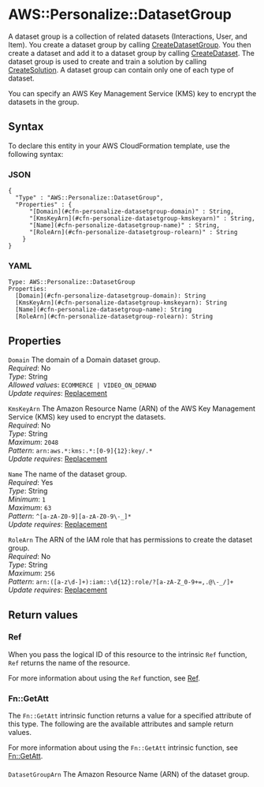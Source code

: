# AWS::Personalize::DatasetGroup<a name="aws-resource-personalize-datasetgroup"></a>

A dataset group is a collection of related datasets \(Interactions, User, and Item\)\. You create a dataset group by calling [CreateDatasetGroup](https://docs.aws.amazon.com/personalize/latest/dg/API_CreateDatasetGroup.html)\. You then create a dataset and add it to a dataset group by calling [CreateDataset](https://docs.aws.amazon.com/personalize/latest/dg/API_CreateDataset.html)\. The dataset group is used to create and train a solution by calling [CreateSolution](https://docs.aws.amazon.com/personalize/latest/dg/API_CreateSolution.html)\. A dataset group can contain only one of each type of dataset\.

You can specify an AWS Key Management Service \(KMS\) key to encrypt the datasets in the group\.

## Syntax<a name="aws-resource-personalize-datasetgroup-syntax"></a>

To declare this entity in your AWS CloudFormation template, use the following syntax:

### JSON<a name="aws-resource-personalize-datasetgroup-syntax.json"></a>

```
{
  "Type" : "AWS::Personalize::DatasetGroup",
  "Properties" : {
      "[Domain](#cfn-personalize-datasetgroup-domain)" : String,
      "[KmsKeyArn](#cfn-personalize-datasetgroup-kmskeyarn)" : String,
      "[Name](#cfn-personalize-datasetgroup-name)" : String,
      "[RoleArn](#cfn-personalize-datasetgroup-rolearn)" : String
    }
}
```

### YAML<a name="aws-resource-personalize-datasetgroup-syntax.yaml"></a>

```
Type: AWS::Personalize::DatasetGroup
Properties:
  [Domain](#cfn-personalize-datasetgroup-domain): String
  [KmsKeyArn](#cfn-personalize-datasetgroup-kmskeyarn): String
  [Name](#cfn-personalize-datasetgroup-name): String
  [RoleArn](#cfn-personalize-datasetgroup-rolearn): String
```

## Properties<a name="aws-resource-personalize-datasetgroup-properties"></a>

`Domain` <a name="cfn-personalize-datasetgroup-domain"></a>
The domain of a Domain dataset group\.  
_Required_: No  
_Type_: String  
_Allowed values_: `ECOMMERCE | VIDEO_ON_DEMAND`  
_Update requires_: [Replacement](https://docs.aws.amazon.com/AWSCloudFormation/latest/UserGuide/using-cfn-updating-stacks-update-behaviors.html#update-replacement)

`KmsKeyArn` <a name="cfn-personalize-datasetgroup-kmskeyarn"></a>
The Amazon Resource Name \(ARN\) of the AWS Key Management Service \(KMS\) key used to encrypt the datasets\.  
_Required_: No  
_Type_: String  
_Maximum_: `2048`  
_Pattern_: `arn:aws.*:kms:.*:[0-9]{12}:key/.*`  
_Update requires_: [Replacement](https://docs.aws.amazon.com/AWSCloudFormation/latest/UserGuide/using-cfn-updating-stacks-update-behaviors.html#update-replacement)

`Name` <a name="cfn-personalize-datasetgroup-name"></a>
The name of the dataset group\.  
_Required_: Yes  
_Type_: String  
_Minimum_: `1`  
_Maximum_: `63`  
_Pattern_: `^[a-zA-Z0-9][a-zA-Z0-9\-_]*`  
_Update requires_: [Replacement](https://docs.aws.amazon.com/AWSCloudFormation/latest/UserGuide/using-cfn-updating-stacks-update-behaviors.html#update-replacement)

`RoleArn` <a name="cfn-personalize-datasetgroup-rolearn"></a>
The ARN of the IAM role that has permissions to create the dataset group\.  
_Required_: No  
_Type_: String  
_Maximum_: `256`  
_Pattern_: `arn:([a-z\d-]+):iam::\d{12}:role/?[a-zA-Z_0-9+=,.@\-_/]+`  
_Update requires_: [Replacement](https://docs.aws.amazon.com/AWSCloudFormation/latest/UserGuide/using-cfn-updating-stacks-update-behaviors.html#update-replacement)

## Return values<a name="aws-resource-personalize-datasetgroup-return-values"></a>

### Ref<a name="aws-resource-personalize-datasetgroup-return-values-ref"></a>

When you pass the logical ID of this resource to the intrinsic `Ref` function, `Ref` returns the name of the resource\.

For more information about using the `Ref` function, see [Ref](https://docs.aws.amazon.com/AWSCloudFormation/latest/UserGuide/intrinsic-function-reference-ref.html)\.

### Fn::GetAtt<a name="aws-resource-personalize-datasetgroup-return-values-fn--getatt"></a>

The `Fn::GetAtt` intrinsic function returns a value for a specified attribute of this type\. The following are the available attributes and sample return values\.

For more information about using the `Fn::GetAtt` intrinsic function, see [Fn::GetAtt](https://docs.aws.amazon.com/AWSCloudFormation/latest/UserGuide/intrinsic-function-reference-getatt.html)\.

#### <a name="aws-resource-personalize-datasetgroup-return-values-fn--getatt-fn--getatt"></a>

`DatasetGroupArn` <a name="DatasetGroupArn-fn::getatt"></a>
The Amazon Resource Name \(ARN\) of the dataset group\.
